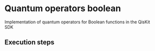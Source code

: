 # Quantum operators boolean
Implementation of quantum operators for Boolean functions in the QisKit SDK

## Execution steps
